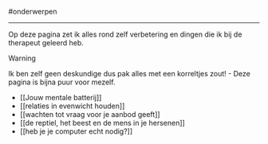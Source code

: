 
#onderwerpen

---
Op deze pagina zet ik alles rond zelf verbetering en dingen die ik bij de therapeut geleerd heb. 

> [!warning]
> Ik ben zelf geen deskundige dus pak alles met een korreltjes zout! - Deze pagina is bijna puur voor mezelf.

* [[Jouw mentale batterij]]
* [[relaties in evenwicht houden]]
* [[wachten tot vraag voor je aanbod geeft]]
* [[de reptiel, het beest en de mens in je hersenen]]
* [[heb je je computer echt nodig?]]
